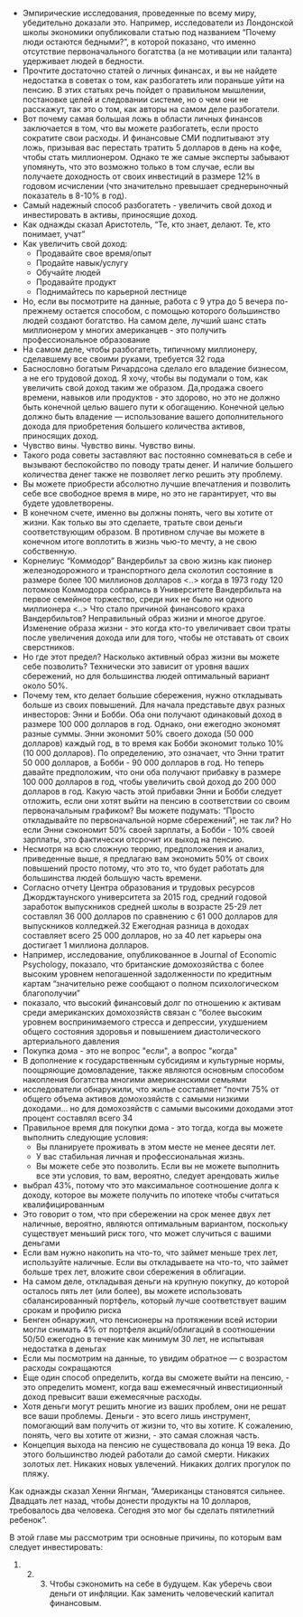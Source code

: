 - Эмпирические исследования, проведенные по всему миру, убедительно доказали это. Например, исследователи из Лондонской школы экономики опубликовали статью под названием “Почему люди остаются бедными?”, в которой показано, что именно отсутствие первоначального богатства (а не мотивации или таланта) удерживает людей в бедности.
- Прочтите достаточно статей о личных финансах, и вы не найдете недостатка в советах о том, как разбогатеть или пораньше уйти на пенсию. В этих статьях речь пойдет о правильном мышлении, постановке целей и следовании системе, но о чем они не расскажут, так это о том, как авторы на самом деле разбогатели.
- Вот почему самая большая ложь в области личных финансов заключается в том, что вы
можете разбогатеть, если просто сократите свои расходы. И финансовые СМИ подпитывают эту ложь, призывая вас перестать тратить 5 долларов в день на кофе, чтобы стать миллионером. Однако те же самые эксперты забывают упомянуть, что это возможно только в том случае, если вы получаете доходность от своих инвестиций в размере 12% в годовом исчислении (что значительно превышает среднерыночный показатель в 8-10% в год).
- Самый надежный способ разбогатеть - увеличить свой доход и инвестировать в
активы, приносящие доход.
- Как однажды сказал Аристотель, “Те, кто знает, делают. Те, кто понимает, учат”
- Как увеличить свой доход:
  - Продавайте свое время/опыт
  - Продайте навык/услугу
  - Обучайте людей
  - Продавайте продукт
  - Поднимайтесь по карьерной лестнице
- Но, если вы посмотрите на данные, работа с 9 утра до 5 вечера по-прежнему остается способом, с помощью которого большинство людей создают богатство. На самом деле, лучший шанс стать миллионером у многих американцев - это получить профессиональное образование
- На самом деле, чтобы разбогатеть, типичному миллионеру, сделавшему все своими руками, требуется 32 года
- Баснословно богатым Ричардсона сделало его владение бизнесом, а не его трудовой доход. Я хочу, чтобы вы подумали о том, как увеличить свой доход таким же образом. Да,продажа своего времени, навыков или продуктов - это здорово, но это не должно быть конечной целью вашего пути к обогащению. Конечной целью должно быть владение — использование вашего дополнительного дохода для приобретения большего количества активов, приносящих доход.
- Чувство вины. Чувство вины. Чувство вины.
- Такого рода советы заставляют вас постоянно сомневаться в себе и вызывают беспокойство по поводу траты денег. И наличие большего количества денег также не позволяет легко решить эту проблему.
- Вы можете приобрести абсолютно лучшие впечатления и позволить себе все свободное время в мире, но это не гарантирует, что вы будете удовлетворены.
- В конечном счете, именно вы должны понять, чего вы хотите от жизни. Как только вы это сделаете, тратьте свои деньги соответствующим образом. В противном случае вы можете в конечном итоге воплотить в жизнь чью-то мечту, а не свою собственную.
- Корнелиус “Коммодор” Вандербильт за свою жизнь как пионер железнодорожного и транспортного дела сколотил состояние в размере более 100 миллионов долларов <..> когда в 1973 году 120 потомков Коммодора собрались в Университете Вандербильта на первое семейное торжество, среди них не было ни одного миллионера <..> Что стало причиной финансового краха Вандербильтов? Неправильный образ жизни и многое другое. Изменение образа жизни - это когда кто-то увеличивает свои траты после увеличения дохода или для того, чтобы не отставать от своих сверстников.
- Но где этот предел? Насколько активный образ жизни вы можете себе позволить? Технически это зависит от уровня ваших сбережений, но для большинства людей оптимальный вариант около 50%.
- Почему тем, кто делает большие сбережения, нужно откладывать больше из своих повышений. Для начала представьте двух разных инвесторов: Энни и Бобби. Оба они получают одинаковый доход в размере 100 000 долларов в год. Однако, они ежегодно экономят разные суммы. Энни экономит 50% своего дохода (50 000 долларов) каждый год, в то время как Бобби экономит только 10% (10 000 долларов). По определению, это означает, что Энни тратит 50 000 долларов, а Бобби - 90 000 долларов в год. Но теперь давайте предположим, что они оба получают прибавку в размере 100 000 долларов в год, чтобы увеличить свой доход до 200 000 долларов в год. Какую часть этой прибавки Энни и Бобби следует отложить, если они хотят выйти на пенсию в соответствии со своим первоначальным графиком? Вы можете подумать: “Просто откладывайте по первоначальной норме сбережений”, не так ли? Но если Энни сэкономит 50% своей зарплаты, а Бобби - 10% своей зарплаты, это фактически отсрочит их выход на пенсию.
- Несмотря на всю сложную теорию, предположения и анализ, приведенные выше, я предлагаю вам экономить 50% от своих повышений просто потому, что это то, что будет работать для большинства людей большую часть времени.
- Согласно отчету Центра образования и трудовых ресурсов Джорджтаунского университета за 2015 год, средний годовой заработок выпускников средней школы в возрасте 25-29 лет составлял 36 000 долларов по сравнению с 61 000 долларов для выпускников колледжей.32 Ежегодная разница в доходах составляет всего 25 000 долларов, но за 40 лет карьеры она достигает 1 миллиона долларов.
- Например, исследование, опубликованное в Journal of Economic Psychology, показало, что британские домохозяйства с более высоким уровнем непогашенной задолженности по кредитным картам “значительно реже сообщают о полном психологическом благополучии”
- показало, что высокий финансовый долг по отношению к активам среди американских домохозяйств связан с “более высоким уровнем воспринимаемого стресса и депрессии, ухудшением общего состояния здоровья и повышением диастолического артериального давления
- Покупка дома - это не вопрос "если", а вопрос "когда"
- В дополнение к государственным субсидиям и культурные нормы, поощряющие домовладение, также являются основным способом накопления богатства многими американскими семьями
- исследователи обнаружили, что жилье составляет “почти 75% от общего объема активов домохозяйств с самыми низкими доходами... но для домохозяйств с самыми высокими доходами этот процент составлял всего 34
- Правильное время для покупки дома - это тогда, когда вы можете выполнить следующие условия:
  - Вы планируете проживать в этом месте не менее десяти лет.
  - У вас стабильная личная и профессиональная жизнь.
  - Вы можете себе это позволить.
Если вы не можете выполнить все эти условия, то вам, вероятно, следует арендовать жилье
- выбрал 43%, потому что это максимальное соотношение долга к доходу, которое вы можете получить по ипотеке чтобы считаться квалифицированным 
- Это говорит о том, что при сбережении на срок менее двух лет наличные, вероятно, являются оптимальным вариантом, поскольку существует меньший риск того, что может случиться с вашими деньгами
- Если вам нужно накопить на что-то, что займет меньше трех лет, используйте наличные. Если вы откладываете на что-то, что займет больше трех лет, вложите свои сбережения в облигации.
- На самом деле, откладывая деньги на крупную покупку, до которой осталось пять лет (или более), вы можете использовать сбалансированный портфель, который лучше соответствует вашим срокам и профилю риска
- Бенген обнаружил, что пенсионеры на протяжении всей истории могли снимать 4% от портфеля акций/облигаций в соотношении 50/50 ежегодно в течение как минимум 30 лет, не испытывая недостатка в деньгах
-  Если мы посмотрим на данные, то увидим обратное — с возрастом расходы сокращаются
-  Еще один способ определить, когда вы сможете выйти на пенсию, - это определить момент, когда ваш ежемесячный инвестиционный доход превысит ваши ежемесячные расходы.
- Хотя деньги могут решить многие из ваших проблем, они не решат все ваши проблемы. Деньги - это всего лишь инструмент, помогающий вам получить от жизни то, что вы хотите. К сожалению, понять, чего вы хотите от жизни, - это самая сложная часть.
- Концепция выхода на пенсию не существовала до конца 19 века. До этого большинство людей работали до самой смерти. Никаких золотых лет. Никаких новых увлечений. Никаких долгих прогулок по пляжу.

Как однажды сказал Хенни Янгман, “Американцы становятся сильнее. Двадцать лет
назад, чтобы донести продукты на 10 долларов, требовалось два человека. Сегодня
это мог бы сделать пятилетний ребенок”.

В этой главе мы рассмотрим три основные причины, по которым вам следует
инвестировать:
1. 2. 3. Чтобы сэкономить на себе в будущем.
Как уберечь свои деньги от инфляции.
Как заменить человеческий капитал финансовым.
